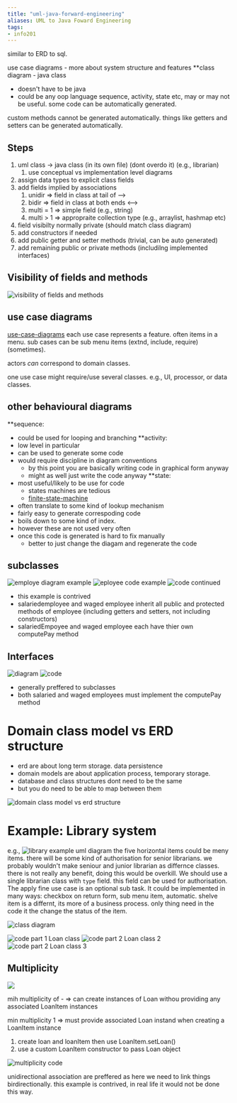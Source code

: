 ```yaml
---
title: "uml-java-forward-engineering"
aliases: UML to Java Foward Engineering
tags: 
- info201
---
```


similar to ERD to sql. 

use case diagrams - more about system structure and features
**class diagram - java class
- doesn't have to be java
- could be any oop language
sequence, activity, state etc, may or may not be useful. 
some code can be automatically generated.

custom methods cannot be generated automatically. things like getters and setters can be generated automatically.

## Steps
1. uml class -> java class (in its own file) (dont overdo it) (e.g., librarian)
	1. use conceptual vs implementation level diagrams
2. assign data types to explicit class fields
3. add fields implied by associations
	1. unidir ⇒ field in class at tail of -->
	2. bidir ⇒ field in class at both ends <-->
	3. multi = 1 ⇒ simple field (e.g., string)
	4. multi > 1 ⇒ appropraite collection type (e.g., arraylist, hashmap etc)
4. field visibilty normally private (should match class diagram)
5. add constructors if needed
6. add public getter and setter methods (trivial, can be auto generated)
7. add remaining public or private methods (includilng implemented interfaces)

## Visibility of fields and methods
![visibility of fields and methods](https://i.imgur.com/0xM09La.png)

## use case diagrams
[use-case-diagrams](notes/use-case-diagrams.md)
each use case represents a feature. often items in a menu. sub cases can be sub menu items (extnd, include, require) (sometimes).

actors *can* correspond to domain classes.

one use case might require/use several classes. e.g., UI, processor, or data classes.

## other behavioural diagrams
**sequence:
- could be used for looping and branching
**activity:
- low level in particular
- can be used to generate some code
- would require discipline in diagram conventions
	- by this point you are basically writing code in graphical form anyway
	- might as well just write the code anyway
**state: 
- most useful/likely to be use for code
	- states machines are tedious
	- [finite-state-machine](notes/finite-state-machine.md)
- often translate to some kind of lookup mechanism
- fairly easy to generate correspoding code
- boils down to some kind of index.
- however these are not used very often
- once this code is generated is hard to fix manually
	- better to just change the diagam and regenerate the code

## subclasses
![employe diagram example](https://i.imgur.com/EAiVEkt.png)
![eployee code example](https://i.imgur.com/bighWWJ.png)
![code continued](https://i.imgur.com/Hxcho66.png)

- this example is contrived
- salariedemployee and waged employee inherit all public and protected methods of employee (including getters and setters, not including constructors)
- salariedEmpoyee and waged employee each have thier own computePay method

## Interfaces
![diagram](https://i.imgur.com/pN660p0.png)
![code](https://i.imgur.com/iDyoeSE.png)

- generally preffered to subclasses
- both salaried and waged employees must implement the computePay method

# Domain class model vs ERD structure
- erd are about long term storage. data persistence
- domain models are about application process, temporary storage. 
- database and class structures dont need to be the same
- but you do need to be able to map between them

![domain class model vs erd structure](https://i.imgur.com/feN6a9W.png)

# Example: Library system
e.g., 
![library example uml diagram](https://i.imgur.com/u4CNXOb.png)
the five horizontal items could be meny items. there will be some kind of authorisation for senior librarians. we probably wouldn't make seniour and junior librarian as differnce classes. there is not really any benefit, doing this would be overkill. We should use a single librarian class with `type` field. this field can be used for authorisation. The apply fine use case is an optional sub task. It could be implemented in many ways: checkbox on return form, sub menu item, automatic. shelve item is a differnt, its more of a business process. only thing need in the code it the change the status of the item. 

![class diagram](https://i.imgur.com/VjyvYPe.png)

![code part 1 Loan class](https://i.imgur.com/6VoV54C.png)
![code part 2 Loan class 2](https://i.imgur.com/Q8yptdE.png)
![code part 2 Loan class 3](https://i.imgur.com/4Xst3ys.png)


## Multiplicity
![](https://i.imgur.com/yJIH7dK.png)

mih multiplicity of - ⇒ can create instances of Loan withou providing any associated LoanItem instances

min multiplicity 1 ⇒ must provide associated Loan instand when creating a LoanItem instance
1. create loan and loanItem then use LoanItem.setLoan()
2. use a custom LoanItem constructor to pass Loan object

![multiplicity code ](https://i.imgur.com/RKa9NBy.png)

unidirectional association are preffered as here we need to link things birdirectionally. this example is contrived, in real life it would not be done this way.
